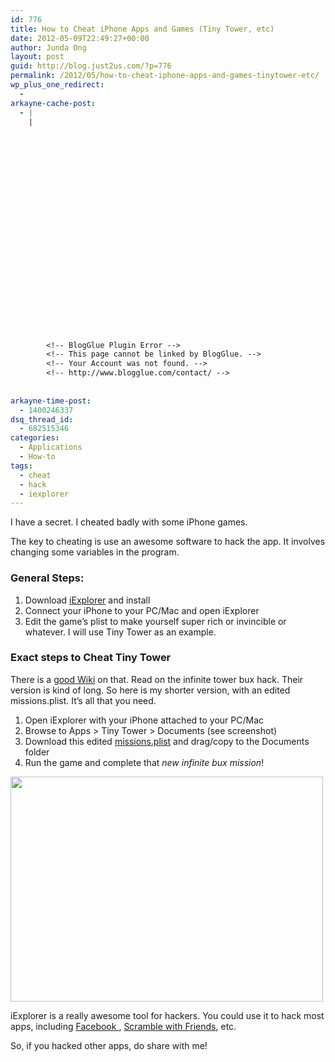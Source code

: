 ```yaml
---
id: 776
title: How to Cheat iPhone Apps and Games (Tiny Tower, etc)
date: 2012-05-09T22:49:27+00:00
author: Junda Ong
layout: post
guid: http://blog.just2us.com/?p=776
permalink: /2012/05/how-to-cheat-iphone-apps-and-games-tinytower-etc/
wp_plus_one_redirect:
  - 
arkayne-cache-post:
  - |
    |
        
        
        
        
        
        
        
        
        
        
        
        
        
        
        
        
        
        
        
        
        
        
        
        <!-- BlogGlue Plugin Error -->
        <!-- This page cannot be linked by BlogGlue. -->
        <!-- Your Account was not found. -->
        <!-- http://www.blogglue.com/contact/ -->
        
        
arkayne-time-post:
  - 1400246337
dsq_thread_id:
  - 682515346
categories:
  - Applications
  - How-to
tags:
  - cheat
  - hack
  - iexplorer
---
```

I have a secret. I cheated badly with some iPhone games.

The key to cheating is use an awesome software to hack the app. It involves changing some variables in the program.

### General Steps:

  1. Download <a href="http://www.macroplant.com/iexplorer/" onclick="__gaTracker('send', 'event', 'outbound-article', 'http://www.macroplant.com/iexplorer/', 'iExplorer');" target="_blank">iExplorer</a> and install
  2. Connect your iPhone to your PC/Mac and open iExplorer
  3. Edit the game&#8217;s plist to make yourself super rich or invincible or whatever. I will use Tiny Tower as an example.

<div>
</div>

### Exact steps to Cheat Tiny Tower

There is a <a href="http://tinytowerwiki.com/Cheating#iExplorer_Hacks" onclick="__gaTracker('send', 'event', 'outbound-article', 'http://tinytowerwiki.com/Cheating#iExplorer_Hacks', 'good Wiki');" target="_blank">good Wiki</a> on that. Read on the infinite tower bux hack. Their version is kind of long. So here is my shorter version, with an edited missions.plist. It&#8217;s all that you need.

  1. Open iExplorer with your iPhone attached to your PC/Mac
  2. Browse to Apps > Tiny Tower > Documents (see screenshot)
  3. Download this edited <a href="http://pastebin.com/5r8yZEmW" onclick="__gaTracker('send', 'event', 'outbound-article', 'http://pastebin.com/5r8yZEmW', 'missions.plist');" target="_blank">missions.plist</a> and drag/copy to the Documents folder
  4. Run the game and complete that _new infinite bux mission_!

<a href="http://blog.just2us.com/wp-content/uploads/2012/05/iexplorer-tiny-tower-missions.png" onclick="__gaTracker('send', 'event', 'outbound-article', 'http://blog.just2us.com/wp-content/uploads/2012/05/iexplorer-tiny-tower-missions.png', '');"><img class="wp-image-777 alignnone" title="iexplorer tiny tower missions" src="http://blog.just2us.com/wp-content/uploads/2012/05/iexplorer-tiny-tower-missions.png" alt="" width="500" height="360" /></a>

iExplorer is a really awesome tool for hackers. You could use it to hack most apps, including <a href="http://blog.scoopz.com/2012/04/11/how-to-hack-facebook-dropbox-linkedin-and-other-ios-apps-using-a-plist-extracted-from-ios-backups/" onclick="__gaTracker('send', 'event', 'outbound-article', 'http://blog.scoopz.com/2012/04/11/how-to-hack-facebook-dropbox-linkedin-and-other-ios-apps-using-a-plist-extracted-from-ios-backups/', 'Facebook ');" target="_blank">Facebook </a>, <a href="http://garethwright.com/blog/scramble-with-friends-cheats" onclick="__gaTracker('send', 'event', 'outbound-article', 'http://garethwright.com/blog/scramble-with-friends-cheats', 'Scramble with Friends');" target="_blank">Scramble with Friends</a>, etc.

So, if you hacked other apps, do share with me!

<div style="font-size:0px;height:0px;line-height:0px;margin:0;padding:0;clear:both">
</div>